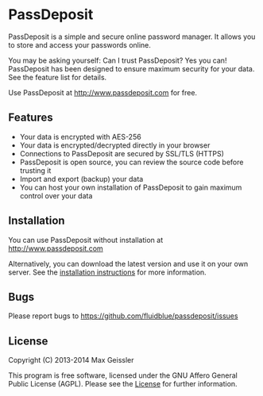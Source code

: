 # PassDeposit

PassDeposit is a simple and secure online password manager.
It allows you to store and access your passwords online.

You may be asking yourself: Can I trust PassDeposit? Yes you can!
PassDeposit has been designed to ensure maximum security for your data.
See the feature list for details.

Use PassDeposit at <http://www.passdeposit.com> for free.


## Features

* Your data is encrypted with AES-256
* Your data is encrypted/decrypted directly in your browser
* Connections to PassDeposit are secured by SSL/TLS (HTTPS)
* PassDeposit is open source, you can review the source code before trusting it
* Import and export (backup) your data
* You can host your own installation of PassDeposit to gain maximum control over your data


## Installation

You can use PassDeposit without installation at <http://www.passdeposit.com>

Alternatively, you can download the latest version and use it on your own server.
See the [installation instructions](INSTALL.md#passdeposit-installation) for more information.


## Bugs

Please report bugs to <https://github.com/fluidblue/passdeposit/issues>


## License

Copyright (C) 2013-2014 Max Geissler

This program is free software, licensed under the GNU Affero General Public License (AGPL).
Please see the [License](LICENSE.md) for further information.
